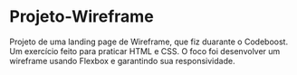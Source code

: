 # Projeto-Wireframe
 Projeto de uma landing page de Wireframe, que fiz duarante o Codeboost. Um exercício feito para praticar HTML e CSS. O foco foi desenvolver um wireframe usando Flexbox  e garantindo sua responsividade.
